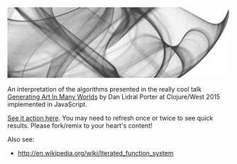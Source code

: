 <img src="example.png" />

An interpretation of the algorithms presented in the really cool talk [Generating Art In Many Worlds](https://www.youtube.com/watch?v=vLlbEZt-3j0&index=22&list=PLZdCLR02grLrKAOj8FJ1GGmNM5l7Okz0a) by Dan Lidral Porter at Clojure/West 2015 implemented in JavaScript. 

[See it action here](http://jeffcarp.github.io/ifs-js/). You may need to refresh once or twice to see quick results. Please fork/remix to your heart's content!

Also see:

- http://en.wikipedia.org/wiki/Iterated_function_system

